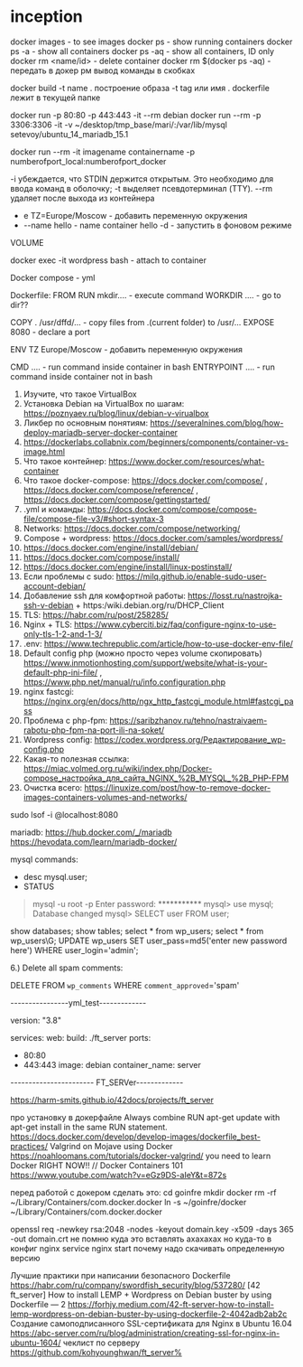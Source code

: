 # inception

docker images - to see images
docker ps - show running containers
docker ps -a - show all containers
docker ps -aq - show all containers, ID only
docker rm <name/id> - delete container
docker rm $(docker ps -aq) - передать в докер рм вывод команды в скобках

docker build -t name . построение образа
-t tag или имя
. dockerfile лежит в текущей папке

docker run -p 80:80 -p 443:443 -it --rm debian
docker run --rm -p 3306:3306 -it -v ~/desktop/tmp_base/mari/:/var/lib/mysql setevoy/ubuntu_14_mariadb_15.1


docker run --rm -it imagename containername -p numberofport_local:numberofport_docker 

-i убеждается, что STDIN держится открытым. Это необходимо для ввода команд в оболочку;
-t выделяет псевдотерминал (TTY).
--rm удаляет после выхода из контейнера
- e TZ=Europe/Moscow - добавить переменную окружения
- --name hello - name container hello
-d - запустить в фоновом режиме


VOLUME

docker exec -it wordpress bash - attach to container


Docker compose - yml

Dockerfile:
FROM
RUN mkdir.... - execute command
WORKDIR .... - go to dir??

COPY . /usr/dffd/... - copy files from .(current folder) to /usr/...
EXPOSE 8080 - declare a port

ENV TZ Europe/Moscow - добавить переменную окружения

CMD .... - run command inside container in bash
ENTRYPOINT .... - run command inside container not in bash



1. Изучите, что такое VirtualBox
2. Установка Debian на VirtualBox по шагам: https://poznyaev.ru/blog/linux/debian-v-virualbox
3. Ликбер по основным понятиям: https://severalnines.com/blog/how-deploy-mariadb-server-docker-container
4. https://dockerlabs.collabnix.com/beginners/components/container-vs-image.html
5. Что такое контейнер: https://www.docker.com/resources/what-container
6. Что такое docker-compose: https://docs.docker.com/compose/ , https://docs.docker.com/compose/reference/ , https://docs.docker.com/compose/gettingstarted/
7. .yml и команды: https://docs.docker.com/compose/compose-file/compose-file-v3/#short-syntax-3
8. Networks: https://docs.docker.com/compose/networking/
9. Compose + wordpress: https://docs.docker.com/samples/wordpress/
10. https://docs.docker.com/engine/install/debian/
11. https://docs.docker.com/compose/install/
12. https://docs.docker.com/engine/install/linux-postinstall/
13. Если проблемы с sudo: https://milq.github.io/enable-sudo-user-account-debian/
14. Добавление ssh для комфортной работы: https://losst.ru/nastrojka-ssh-v-debian + https:/wiki.debian.org/ru/DHCP_Client
15. TLS: https://habr.com/ru/post/258285/
16. Nginx + TLS: https://www.cyberciti.biz/faq/configure-nginx-to-use-only-tls-1-2-and-1-3/
17. .env: https://www.techrepublic.com/article/how-to-use-docker-env-file/
18. Default config php (можно просто через volume скопировать) https://www.inmotionhosting.com/support/website/what-is-your-default-php-ini-file/ , https://www.php.net/manual/ru/info.configuration.php
19. nginx fastcgi: https://nginx.org/en/docs/http/ngx_http_fastcgi_module.html#fastcgi_pass
20. Проблема с php-fpm: https://saribzhanov.ru/tehno/nastraivaem-rabotu-php-fpm-na-port-ili-na-soket/
21. Wordpress config: https://codex.wordpress.org/Редактирование_wp-config.php
22. Какая-то полезная ссылка: https://miac.volmed.org.ru/wiki/index.php/Docker-compose_настройка_для_сайта_NGINX_%2B_MYSQL_%2B_PHP-FPM
23. Очистка всего: https://linuxize.com/post/how-to-remove-docker-images-containers-volumes-and-networks/



sudo lsof -i @localhost:8080

mariadb:
https://hub.docker.com/_/mariadb
https://hevodata.com/learn/mariadb-docker/

mysql commands:
*   desc mysql.user;
*   STATUS
>   mysql -u root -p
Enter password: ***********
mysql> use mysql;
Database changed
mysql> SELECT user FROM user;

show databases;
show tables;
select * from wp_users;
select * from wp_users\G;
UPDATE wp_users SET user_pass=md5('enter new password here') WHERE user_login='admin';

6.) Delete all spam comments:

DELETE FROM `wp_comments` WHERE `comment_approved`='spam'



----------------yml_test-------------

version: "3.8"

services:
web:
build: ./ft_server
ports:
- 80:80
- 443:443
image: debian
container_name: server


----------------------- FT_SERVer-------------


https://harm-smits.github.io/42docs/projects/ft_server

про установку в докерфайле
Always combine RUN apt-get update with apt-get install in the same RUN statement.
https://docs.docker.com/develop/develop-images/dockerfile_best-practices/
Valgrind on Mojave using Docker
https://noahloomans.com/tutorials/docker-valgrind/
you need to learn Docker RIGHT NOW!! // Docker Containers 101
https://www.youtube.com/watch?v=eGz9DS-aIeY&t=872s


перед работой с докером сделать это:
cd goinfre
mkdir docker
rm -rf ~/Library/Containers/com.docker.docker
ln -s ~/goinfre/docker ~/Library/Containers/com.docker.docker

openssl req -newkey rsa:2048 -nodes -keyout domain.key -x509 -days 365 -out domain.crt
не помню куда это вставлять ахахахах но куда-то в конфиг nginx
service nginx start
почему надо скачивать определенную версию

Лучшие практики при написании безопасного Dockerfile
https://habr.com/ru/company/swordfish_security/blog/537280/
[42 ft_server] How to install LEMP + Wordpress on Debian buster by using Dockerfile — 2
https://forhjy.medium.com/42-ft-server-how-to-install-lemp-wordpress-on-debian-buster-by-using-dockerfile-2-4042adb2ab2c
Создание самоподписанного SSL-сертификата для Nginx в Ubuntu 16.04
https://abc-server.com/ru/blog/administration/creating-ssl-for-nginx-in-ubuntu-1604/
чеклист по серверу
https://github.com/kohyounghwan/ft_server% 
